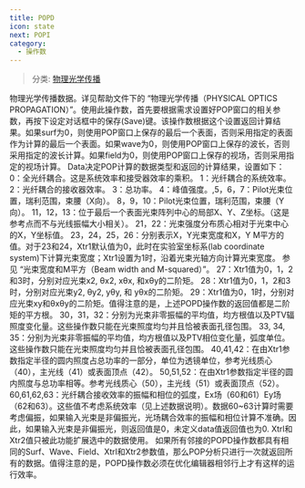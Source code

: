 ```yaml
---
title: POPD
icon: state
next: POPI
category:
  - 操作数
---
```


> 分类: [物理光学传播](/hb/operands/135/896/  "Zemax 操作数 物理光学传播")

物理光学传播数据。详见帮助文件下的 “物理光学传播（PHYSICAL OPTICS PROPAGATION）”。使用此操作数，首先要根据需求设置好POP窗口的相关参数，再按下设定对话框中的保存(Save)键。该操作数根据这个设置返回计算结果。如果surf为0，则使用POP窗口上保存的最后一个表面，否则采用指定的表面作为计算的最后一个表面。如果wave为0，则使用POP窗口上保存的波长，否则采用指定的波长计算。如果field为0，则使用POP窗口上保存的视场，否则采用指定的视场计算。 
Data决定POP计算的数据类型和返回的计算结果，设置如下：  
0：全光纤耦合。这是系统效率和接受器效率的乘积。 
1：光纤耦合的系统效率。 
2：光纤耦合的接收器效率。 
3：总功率。 
4：峰值强度。,5，6，7：Pilot光束位置，瑞利范围，束腰（X向）。 
8，9，10：Pilot光束位置，瑞利范围，束腰（Y向）。 
11，12，13：位于最后一个表面光束阵列中心的局部X、Y、Z坐标。（这是参考点而不与光线振幅大小相关）。 
21，22：光束强度分布质心相对于光束中心的X，Y坐标值。 
23，24，25，26：分别表示X，Y光束宽度和X，Y M平方的值。对于23和24，Xtr1默认值为0，此时在实验室坐标系(lab coordinate system)下计算光束宽度；Xtr1设置为1时，沿着光束光轴方向计算光束宽度。 
参见 “光束宽度和M平方（Beam width and M-squared）”。 
27：Xtr1值为0，1，2和3时，分别对应光束x2, θx2, xθx, 和xθy的二阶矩。 
28：Xtr1值为0，1，2和3时，分别对应光束y2, θy2, yθy, 和 yθx的二阶矩。 
29：Xtr1值为0，1时，分别对应光束xy和θxθy的二阶矩。值得注意的是，上述POPD操作数的返回值都是二阶矩的平方根。 
30，31，32：分别为光束非零振幅的平均值，均方根值以及PTV辐照度变化量。这些操作数只能在光束照度均匀并且恰被表面孔径包围。 
33, 34, 35：分别为光束非零振幅的平均值，均方根值以及PTV相位变化量，弧度单位。这些操作数只能在光束照度均匀并且恰被表面孔径包围。 
40,41,42：在由Xtr1参数指定半径的圆内照度占总功率的一部分，单位为透镜单位，参考光线质心（40），主光线（41）或表面顶点（42）。 
50,51,52：在由Xtr1参数指定半径的圆内照度与总功率相等。参考光线质心（50），主光线（51）或表面顶点（52）。 
60,61,62,63：光纤耦合接收效率的振幅和相位的弧度，Ex场（60和61）Ey场（62和63）。这些值不考虑系统效率（见上述数据说明）。数据60~63计算时需要考虑偏振，如果输入光束是非偏振光，光场耦合效率的振幅和相位计算不准确。因此，如果输入光束是非偏振光，则返回值是0，未定义data值返回值也为0. 
Xtrl和Xtr2值只被此功能扩展选中的数据使用。 
如果所有邻接的POPD操作数都具有相同的Surf、Wave、Field、Xtrl和Xtr2参数值，那么POP分析只进行一次就返回所有的数据。值得注意的是，POPD操作数必须在优化编辑器相邻行上才有这样的运行效率。